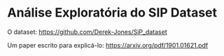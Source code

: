 # Análise Exploratória do SIP Dataset

O dataset: https://github.com/Derek-Jones/SiP_dataset 

Um paper escrito para explicá-lo: https://arxiv.org/pdf/1901.01621.pdf